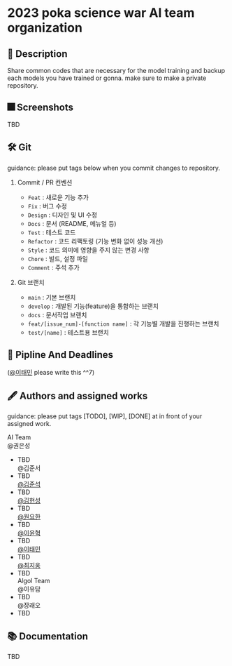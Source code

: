 # 2023 poka science war AI team organization

## :pushpin: Description
Share common codes that are necessary for the model training and backup each models you have trained or gonna. 
make sure to make a private repository.

## :fireworks: Screenshots
TBD

## :hammer_and_wrench: Git
guidance: please put tags below when you commit changes to repository.

1. Commit / PR 컨벤션
    - `Feat` : 새로운 기능 추가
    - `Fix` : 버그 수정
    - `Design` : 디자인 및 UI 수정
    - `Docs` : 문서 (README, 메뉴얼 등)
    - `Test` : 테스트 코드
    - `Refactor` : 코드 리팩토링 (기능 변화 없이 성능 개선)
    - `Style` : 코드 의미에 영향을 주지 않는 변경 사항
    - `Chore` : 빌드, 설정 파일
    - `Comment` : 주석 추가

2. Git 브랜치
    - `main` : 기본 브랜치
    - `develop` : 개발된 기능(feature)을 통합하는 브랜치
    - `docs` : 문서작업 브랜치
    - `feat/[issue_num]-[function name]` : 각 기능별 개발을 진행하는 브랜치
    - `test/[name]` : 테스트용 브랜치

## :lock_with_ink_pen: Pipline And Deadlines
([@이태민](https://github.com/idearendil) please write this ^^7)

## :fountain_pen: Authors and assigned works
guidance: please put tags [TODO], [WIP], [DONE] at in front of your assigned work.

AI Team  
  @권은성
  * TBD    
  @김준서
  * TBD    
  [@김준석](https://github.com/junseokkim00)
  * TBD    
  [@김현성](https://github.com/kmhs-ph)
  * TBD    
  [@원요한](https://github.com/Periphanes)
  * TBD    
  [@이윤혁](https://github.com/a-nodi)
  * TBD    
  [@이태민](https://github.com/idearendil)
  * TBD    
  [@최지웅](https://github.com/ChoiCube84)
  * TBD    
  Algol Team  
  @이유담
  * TBD    
  @장래오
  * TBD    

## :books: Documentation
TBD


